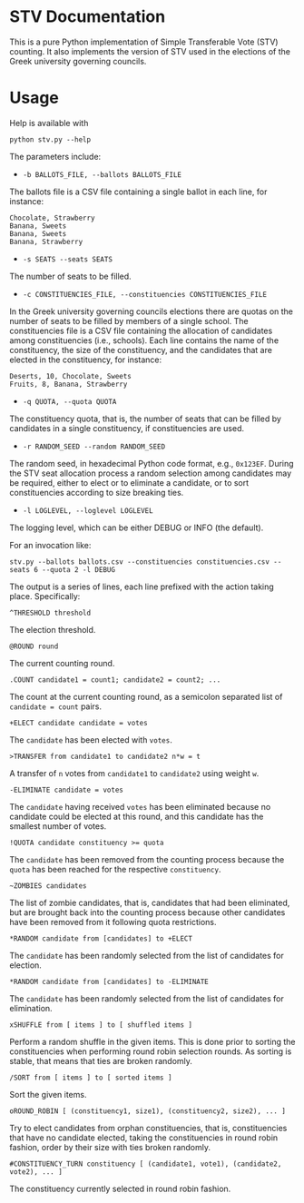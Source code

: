 # STV Documentation

This is a pure Python implementation of Simple Transferable Vote (STV)
counting. It also implements the version of STV used in the
elections of the Greek university governing councils.

# Usage

Help is available with

    python stv.py --help

The parameters include:

* `-b BALLOTS_FILE, --ballots BALLOTS_FILE`

The ballots file is a CSV file containing a single ballot in each
line, for instance:

    Chocolate, Strawberry
    Banana, Sweets
    Banana, Sweets
    Banana, Strawberry

* `-s SEATS --seats SEATS`

The number of seats to be filled.

* `-c CONSTITUENCIES_FILE, --constituencies CONSTITUENCIES_FILE`

In the Greek university governing councils elections there are quotas
on the number of seats to be filled by members of a single school. The
constituencies file is a CSV file containing the allocation of
candidates among constituencies (i.e., schools). Each line contains
the name of the constituency, the size of the constituency, and the
candidates that are elected in the constituency, for instance:

    Deserts, 10, Chocolate, Sweets
    Fruits, 8, Banana, Strawberry

* `-q QUOTA, --quota QUOTA`

The constituency quota, that is, the number of seats that can be
filled by candidates in a single constituency, if constituencies are
used.

* `-r RANDOM_SEED --random RANDOM_SEED`

The random seed, in hexadecimal Python code format, e.g., `0x123EF`.
During the STV seat allocation process a random selection among
candidates may be required, either to elect or to eliminate a
candidate, or to sort constituencies according to size breaking ties.

* `-l LOGLEVEL, --loglevel LOGLEVEL`

The logging level, which can be either DEBUG or INFO (the default).

For an invocation like:

    stv.py --ballots ballots.csv --constituencies constituencies.csv --seats 6 --quota 2 -l DEBUG

The output is a series of lines, each line prefixed with the action
taking place. Specifically:

    ^THRESHOLD threshold

The election threshold.

    @ROUND round

The current counting round.

    .COUNT candidate1 = count1; candidate2 = count2; ...

The count at the current counting round, as a semicolon separated list
of `candidate = count` pairs.

    +ELECT candidate candidate = votes

The `candidate` has been elected with `votes`.

    >TRANSFER from candidate1 to candidate2 n*w = t

A transfer of `n` votes from `candidate1` to `candidate2` using weight `w`.

    -ELIMINATE candidate = votes

The `candidate` having received `votes` has been eliminated because no
candidate could be elected at this round, and this candidate has the
smallest number of votes.

    !QUOTA candidate constituency >= quota

The `candidate` has been removed from the counting process because the
`quota` has been reached for the respective `constituency`.

    ~ZOMBIES candidates

The list of zombie candidates, that is, candidates that had been
eliminated, but are brought back into the counting process because
other candidates have been removed from it following quota
restrictions.

    *RANDOM candidate from [candidates] to +ELECT

The `candidate` has been randomly selected from the list of candidates
for election.

    *RANDOM candidate from [candidates] to -ELIMINATE

The `candidate` has been randomly selected from the list of candidates
for elimination.

    xSHUFFLE from [ items ] to [ shuffled items ]

Perform a random shuffle in the given items. This is done prior to
sorting the constituencies when performing round robin selection
rounds. As sorting is stable, that means that ties are broken
randomly. 

    /SORT from [ items ] to [ sorted items ]
    
Sort the given items.
    
    oROUND_ROBIN [ (constituency1, size1), (constituency2, size2), ... ]
    
Try to elect candidates from orphan constituencies, that is,
constituencies that have no candidate elected, taking the
constituencies in round robin fashion, order by their size with ties
broken randomly.
    
    #CONSTITUENCY_TURN constituency [ (candidate1, vote1), (candidate2, vote2), ... ]
    
The constituency currently selected in round robin fashion.
